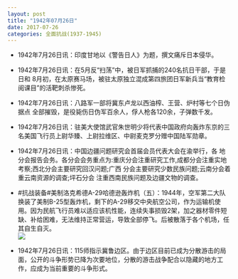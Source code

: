 ```yaml
---
layout: post
title: "1942年07月26日"
date: 2017-07-26
categories: 全面抗战(1937-1945)
---
```


<meta name="referrer" content="no-referrer" />

- 1942年7月26日讯：印度甘地以《警告日人》为题，撰文痛斥日本侵华。 

- 1942年7月26日讯：在5月反“扫荡”中，被日军抓捕的240名抗日干部，于是日和 8月初，在太原赛马场，被驻太原独立混成第四旅团日军新兵当“教育检阅课目”的活靶刺杀惨死。 

- 1942年7月26日讯：八路军一部将冀东卢龙以西油榨、王营、炉村等七个日伪据点 全部摧毁，是役毙伤日伪军百余人，俘人枪各120余，子弹数千发。 

- 1942年7月26日讯：驻美大使馆武官朱世明少将代表中国政府向轰炸东京的三名美国飞行员上尉华臻、上尉拉维区、中尉麦克罗分赠中国陆军勋章。 

- 1942年7月26日讯：中国边疆问题研究会首届会员代表大会在渝举行，各 地分会报告会务。各分会会务重点为:重庆分会注重研究工作,成都分会注重实地考察;西北分会主要研究回汉问题;广西 分会主要研究少数民族问题;云南分会着重云南资源的调查;坪石分会 注重西南民族问题及边疆文物的调查。 

- #抗战装备#美制洛克希德A-29哈德逊轰炸机（五）：1944年，空军第二大队换装了美制B-25型轰炸机，剩下的A-29移交中央航空公司，作为运输机使用。因为民航飞行员难以适应该机性能，连续失事损毁2架，加之器材零件短缺、补给困难，无法维持正常营运，导致全部停飞。后被散落于各个机场，任其自生自灭。 <br/><img src="https://wx2.sinaimg.cn/large/aca367d8ly1fhx22616tyj20b40sz42g.jpg" />

- 1942年7月26日讯：115师指示冀鲁边区。由于边区目前已成为分散游击的局面，公开的斗争形势已降为次要地位，分散的游击战争配合以隐藏的地方工作，应成为当前重要的斗争形式。 

